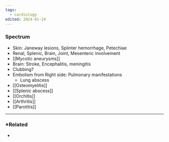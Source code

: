 ```yaml
---
tags:
  - cardiology
edited: 2024-01-24
---
```

### Spectrum
- Skin: Janeway lesions, Splinter hemorrhage, Petechiae 
- Renal, Splenic, Brain, Joint, Mesenteric involvement 
- [[Mycotic aneurysms]] 
- Brain: Stroke, Encephalitis, meningitis 
- Clubbing?
- Embolism from Right side: Pulmonary manifestations
	- Lung abscess
- [[Osteomyelitis]]
- [[Splenic abscess]] 
- [[Orchitis]] 
- [[Arthritis]] 
- [[Parotitis]] 

---
### *Related
- 